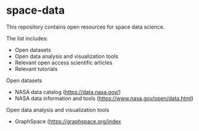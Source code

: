 # space-data
This repository contains open resources for space data science.

The list includes:

- Open datasets
- Open data analysis and visualization tools
- Relevant open access scientific articles
- Relevant tutorials

Open datasets

- NASA data catalog (https://data.nasa.gov/)
- NASA data information and tools (https://www.nasa.gov/open/data.html)

Open data analysis and visualization tools

- GraphSpace (https://graphspace.org/index
